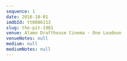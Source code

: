 ```yaml
---
sequence: 1
date: 2016-10-01
imdbId: tt0086113
slug: the-pit-1981
venue: Alamo Drafthouse Cinema - One Loudoun
venueNotes: null
medium: null
mediumNotes: null
---
```


